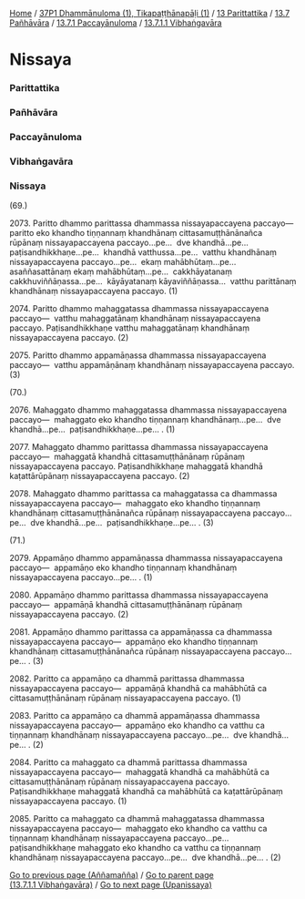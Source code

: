 
[Home](/) / [37P1 Dhammānuloma (1), Tikapaṭṭhānapāḷi (1)](../../../../../37P1.md) / [13 Parittattika](../../../../13.md) / [13.7 Pañhāvāra](../../../13.7.md) / [13.7.1 Paccayānuloma](../../13.7.1.md) / [13.7.1.1 Vibhaṅgavāra](../13.7.1.1.md)

# Nissaya

### Parittattika

### Pañhāvāra

### Paccayānuloma

### Vibhaṅgavāra

### Nissaya

(69.)

2073\. Paritto dhammo parittassa dhammassa nissayapaccayena paccayo—  paritto eko khandho tiṇṇannaṃ khandhānaṃ cittasamuṭṭhānānañca rūpānaṃ nissayapaccayena paccayo…pe…  dve khandhā…pe…  paṭisandhikkhaṇe…pe…  khandhā vatthussa…pe…  vatthu khandhānaṃ nissayapaccayena paccayo…pe…  ekaṃ mahābhūtaṃ…pe…  asaññasattānaṃ ekaṃ mahābhūtaṃ…pe…  cakkhāyatanaṃ cakkhuviññāṇassa…pe…  kāyāyatanaṃ kāyaviññāṇassa…  vatthu parittānaṃ khandhānaṃ nissayapaccayena paccayo. (1)

2074\. Paritto dhammo mahaggatassa dhammassa nissayapaccayena paccayo—  vatthu mahaggatānaṃ khandhānaṃ nissayapaccayena paccayo. Paṭisandhikkhaṇe vatthu mahaggatānaṃ khandhānaṃ nissayapaccayena paccayo. (2)

2075\. Paritto dhammo appamāṇassa dhammassa nissayapaccayena paccayo—  vatthu appamāṇānaṃ khandhānaṃ nissayapaccayena paccayo. (3)

(70.)

2076\. Mahaggato dhammo mahaggatassa dhammassa nissayapaccayena paccayo—  mahaggato eko khandho tiṇṇannaṃ khandhānaṃ…pe…  dve khandhā…pe…  paṭisandhikkhaṇe…pe… . (1)

2077\. Mahaggato dhammo parittassa dhammassa nissayapaccayena paccayo—  mahaggatā khandhā cittasamuṭṭhānānaṃ rūpānaṃ nissayapaccayena paccayo. Paṭisandhikkhaṇe mahaggatā khandhā kaṭattārūpānaṃ nissayapaccayena paccayo. (2)

2078\. Mahaggato dhammo parittassa ca mahaggatassa ca dhammassa nissayapaccayena paccayo—  mahaggato eko khandho tiṇṇannaṃ khandhānaṃ cittasamuṭṭhānānañca rūpānaṃ nissayapaccayena paccayo…pe…  dve khandhā…pe…  paṭisandhikkhaṇe…pe… . (3)

(71.)

2079\. Appamāṇo dhammo appamāṇassa dhammassa nissayapaccayena paccayo—  appamāṇo eko khandho tiṇṇannaṃ khandhānaṃ nissayapaccayena paccayo…pe… . (1)

2080\. Appamāṇo dhammo parittassa dhammassa nissayapaccayena paccayo—  appamāṇā khandhā cittasamuṭṭhānānaṃ rūpānaṃ nissayapaccayena paccayo. (2)

2081\. Appamāṇo dhammo parittassa ca appamāṇassa ca dhammassa nissayapaccayena paccayo—  appamāṇo eko khandho tiṇṇannaṃ khandhānaṃ cittasamuṭṭhānānañca rūpānaṃ nissayapaccayena paccayo…pe… . (3)

2082\. Paritto ca appamāṇo ca dhammā parittassa dhammassa nissayapaccayena paccayo—  appamāṇā khandhā ca mahābhūtā ca cittasamuṭṭhānānaṃ rūpānaṃ nissayapaccayena paccayo. (1)

2083\. Paritto ca appamāṇo ca dhammā appamāṇassa dhammassa nissayapaccayena paccayo—  appamāṇo eko khandho ca vatthu ca tiṇṇannaṃ khandhānaṃ nissayapaccayena paccayo…pe…  dve khandhā…pe… . (2)

2084\. Paritto ca mahaggato ca dhammā parittassa dhammassa nissayapaccayena paccayo—  mahaggatā khandhā ca mahābhūtā ca cittasamuṭṭhānānaṃ rūpānaṃ nissayapaccayena paccayo. Paṭisandhikkhaṇe mahaggatā khandhā ca mahābhūtā ca kaṭattārūpānaṃ nissayapaccayena paccayo. (1)

2085\. Paritto ca mahaggato ca dhammā mahaggatassa dhammassa nissayapaccayena paccayo—  mahaggato eko khandho ca vatthu ca tiṇṇannaṃ khandhānaṃ nissayapaccayena paccayo…pe…  paṭisandhikkhaṇe mahaggato eko khandho ca vatthu ca tiṇṇannaṃ khandhānaṃ nissayapaccayena paccayo…pe…  dve khandhā…pe… . (2)

[Go to previous page (Aññamañña)](Annamanna.md) / [Go to parent page (13.7.1.1 Vibhaṅgavāra)](../13.7.1.1.md) / [Go to next page (Upanissaya)](Upanissaya.md)


